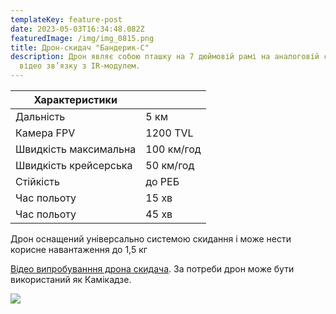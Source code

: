 ```yaml
---
templateKey: feature-post
date: 2023-05-03T16:34:48.082Z
featuredImage: /img/img_0815.png
title: Дрон-скидач "Бандерик-С"
description: Дрон являє собою пташку на 7 дюймовій рамі на аналоговій системі
  відео зв’язку з IR-модулем.
---
```

| Характеристики        |            |
| --------------------- | ---------- |
| Дальність             | 5 км       |
| Камера FPV            | 1200 TVL   |
| Швидкість максимальна | 100 км/год |
| Швидкість крейсерська | 50 км/год  |
| Стійкість             | до РЕБ     |
| Час польоту           | 15 хв      |
| Час польоту           | 45 хв      |

Дрон оснащений універсально
системою скидання і може нести
корисне навантаження до 1,5 кг


<a href="https://www.youtube.com/shorts/sNHp2t2YHqg" target="_blank" rel="noopener noreferrer">Відео випробуванння дрона скидача</a>.
За потреби дрон може бути
використаний як Камікадзе.

![](/img/img_0820.png)